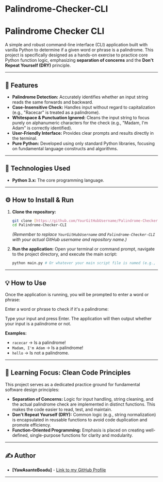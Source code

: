 # Palindrome-Checker-CLI
# Palindrome Checker CLI

A simple and robust command-line interface (CLI) application built with vanilla Python to determine if a given word or phrase is a palindrome. This project is specifically designed as a hands-on exercise to practice core Python function logic, emphasizing **separation of concerns** and the **Don't Repeat Yourself (DRY)** principle.

---

## 🌟 Features

* **Palindrome Detection:** Accurately identifies whether an input string reads the same forwards and backward.
* **Case-Insensitive Check:** Handles input without regard to capitalization (e.g., "Racecar" is treated as a palindrome).
* **Whitespace & Punctuation Ignored:** Cleans the input string to focus purely on alphanumeric characters for the check (e.g., "Madam, I'm Adam" is correctly identified).
* **User-Friendly Interface:** Provides clear prompts and results directly in the terminal.
* **Pure Python:** Developed using only standard Python libraries, focusing on fundamental language constructs and algorithms.

---

## 🚀 Technologies Used

* **Python 3.x:** The core programming language.

---

## ⚙️ How to Install & Run

1.  **Clone the repository:**
    ```bash
    git clone [https://github.com/YourGitHubUsername/Palindrome-Checker-CLI.git](https://github.com/YourGitHubUsername/Palindrome-Checker-CLI.git)
    cd Palindrome-Checker-CLI
    ```
    *(Remember to replace `YourGitHubUsername` and `Palindrome-Checker-CLI` with your actual GitHub username and repository name.)*

2.  **Run the application:**
    Open your terminal or command prompt, navigate to the project directory, and execute the main script:
    ```bash
    python main.py # Or whatever your main script file is named (e.g., app.py)
    ```

---

## 💡 How to Use

Once the application is running, you will be prompted to enter a word or phrase:

Enter a word or phrase to check if it's a palindrome:

Type your input and press Enter. The application will then output whether your input is a palindrome or not.

**Examples:**
* `racecar` -> Is a palindrome!
* `Madam, I'm Adam` -> Is a palindrome!
* `hello` -> Is not a palindrome.

---

## 📘 Learning Focus: Clean Code Principles

This project serves as a dedicated practice ground for fundamental software design principles:

* **Separation of Concerns:** Logic for input handling, string cleaning, and the actual palindrome check are implemented in distinct functions. This makes the code easier to read, test, and maintain.
* **Don't Repeat Yourself (DRY):** Common logic (e.g., string normalization) is encapsulated in reusable functions to avoid code duplication and promote efficiency.
* **Function-Oriented Programming:** Emphasis is placed on creating well-defined, single-purpose functions for clarity and modularity.

---

## ✍️ Author

* **[YawAsanteBoadu]** - [Link to my GitHub Profile](https://github.com/Yawasanteboadu)

---
